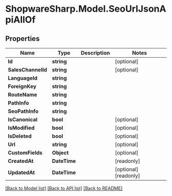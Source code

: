 # ShopwareSharp.Model.SeoUrlJsonApiAllOf

## Properties

Name | Type | Description | Notes
------------ | ------------- | ------------- | -------------
**Id** | **string** |  | [optional] 
**SalesChannelId** | **string** |  | [optional] 
**LanguageId** | **string** |  | 
**ForeignKey** | **string** |  | 
**RouteName** | **string** |  | 
**PathInfo** | **string** |  | 
**SeoPathInfo** | **string** |  | 
**IsCanonical** | **bool** |  | [optional] 
**IsModified** | **bool** |  | [optional] 
**IsDeleted** | **bool** |  | [optional] 
**Url** | **string** |  | [optional] 
**CustomFields** | **Object** |  | [optional] 
**CreatedAt** | **DateTime** |  | [readonly] 
**UpdatedAt** | **DateTime** |  | [optional] [readonly] 

[[Back to Model list]](../README.md#documentation-for-models) [[Back to API list]](../README.md#documentation-for-api-endpoints) [[Back to README]](../README.md)

